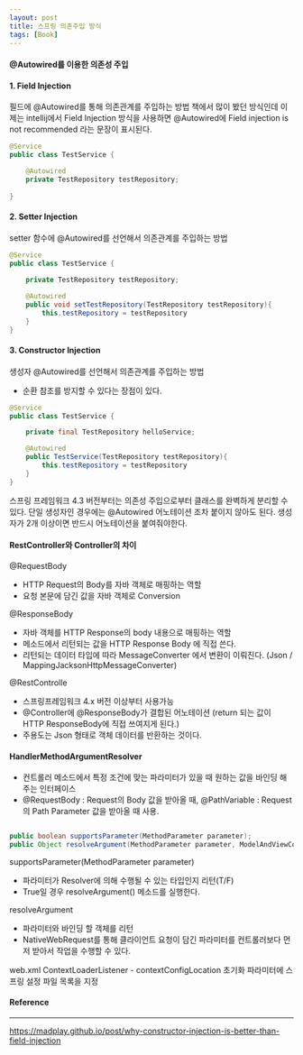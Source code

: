 ```yaml
---
layout: post
title: 스프링 의존주입 방식
tags: [Book]
---
```


#### @Autowired를 이용한 의존성 주입

#### 1. Field Injection

필드에 @Autowired를 통해 의존관계를 주입하는 방법 
책에서 많이 봤던 방식인데 이제는 intellij에서 Field Injection 방식을 사용하면 @Autowired에 Field injection is not recommended 라는 문장이 표시된다.

``` java
@Service
public class TestService {

    @Autowired
    private TestRepository testRepository;
    
}
```

#### 2. Setter Injection

setter 함수에 @Autowired를 선언해서 의존관계를 주입하는 방법

``` java
@Service
public class TestService {
    
    private TestRepository testRepository;

    @Autowired
    public void setTestRepository(TestRepository testRepository){
        this.testRepository = testRepository
    }
}
```

#### 3. Constructor Injection

생성자 @Autowired를 선언해서 의존관계를 주입하는 방법
- 순환 참조를 방지할 수 있다는 장점이 있다.

``` java
@Service
public class TestService {

    private final TestRepository helloService;

    @Autowired
    public TestService(TestRepository testRepository){
        this.testRepository = testRepository
    }
}
```

스프링 프레임워크 4.3 버전부터는 의존성 주입으로부터 클래스를 완벽하게 분리할 수 있다. 
단일 생성자인 경우에는 @Autowired 어노테이션 조차 붙이지 않아도 된다. 생성자가 2개 이상이면 반드시 어노테이션을 붙여줘야한다.

#### RestController와 Controller의 차이

@RequestBody  
 - HTTP Request의 Body를 자바 객체로 매핑하는 역할
 - 요청 본문에 담긴 값을 자바 객체로 Conversion

@ResponseBody 
- 자바 객체를 HTTP Response의 body 내용으로 매핑하는 역할
- 메소드에서 리턴되는 값을 HTTP Response Body 에 직접 쓴다.
- 리턴되는 데이터 타입에 따라 MessageConverter 에서 변환이 이뤄진다. (Json / MappingJacksonHttpMessageConverter)

@RestControlle
- 스프링프레임워크 4.x 버전 이상부터 사용가능
- @Controller에 @ResponseBody가 결합된 어노테이션 (return 되는 값이 HTTP ResponseBody에 직접 쓰여지게 된다.)
- 주용도는 Json 형태로 객체 데이터를 반환하는 것이다.

#### HandlerMethodArgumentResolver

- 컨트롤러 메소드에서 특정 조건에 맞는 파라미터가 있을 때 원하는 값을 바인딩 해주는 인터페이스
- @RequestBody : Request의 Body 값을 받아올 때, @PathVariable : Request의 Path Parameter 값을 받아올 때 사용.

``` java

public boolean supportsParameter(MethodParameter parameter);
public Object resolveArgument(MethodParameter parameter, ModelAndViewContainer mavContainer, NativeWebRequest webRequest, WebDataBinderFactory binderFactory) throws Exception;

```

supportsParameter(MethodParameter parameter) 
- 파라미터가 Resolver에 의해 수행될 수 있는 타입인지 리턴(T/F)
- True일 경우 resolveArgument() 메소드를 실행한다.

resolveArgument 
- 파라미터와 바인딩 할 객체를 리턴
- NativeWebRequest를 통해 클라이언트 요청이 담긴 파라미터를 컨트롤러보다 먼저 받아서 작업을 수행할 수 있다.


web.xml
ContextLoaderListener - contextConfigLocation 초기화 파라미터에 스프링 설정 파일 목록을 지정


#### Reference
* * *
https://madplay.github.io/post/why-constructor-injection-is-better-than-field-injection